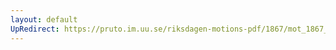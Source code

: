 ```yaml
---
layout: default
UpRedirect: https://pruto.im.uu.se/riksdagen-motions-pdf/1867/mot_1867__ak__182/mot_1867__ak__182-002.pdf
---
```

